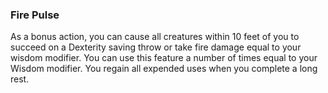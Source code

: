 ### Fire Pulse
As a bonus action, you can cause all creatures within 10 feet of you to succeed on a Dexterity saving throw or take fire damage equal to your wisdom modifier. You can use this feature a number of times equal to your Wisdom modifier. You regain all expended uses when you complete a long rest. 